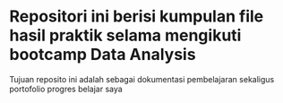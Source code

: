 # Repositori ini berisi kumpulan file hasil praktik selama mengikuti bootcamp **Data Analysis**
Tujuan reposito ini adalah sebagai dokumentasi pembelajaran sekaligus portofolio progres belajar saya
